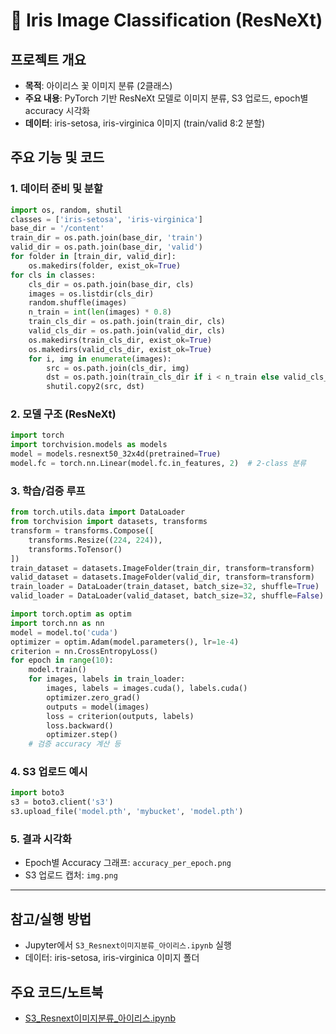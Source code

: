 # 🌸 Iris Image Classification (ResNeXt)

## 프로젝트 개요
- **목적**: 아이리스 꽃 이미지 분류 (2클래스)
- **주요 내용**: PyTorch 기반 ResNeXt 모델로 이미지 분류, S3 업로드, epoch별 accuracy 시각화
- **데이터**: iris-setosa, iris-virginica 이미지 (train/valid 8:2 분할)

## 주요 기능 및 코드

### 1. 데이터 준비 및 분할
```python
import os, random, shutil
classes = ['iris-setosa', 'iris-virginica']
base_dir = '/content'
train_dir = os.path.join(base_dir, 'train')
valid_dir = os.path.join(base_dir, 'valid')
for folder in [train_dir, valid_dir]:
    os.makedirs(folder, exist_ok=True)
for cls in classes:
    cls_dir = os.path.join(base_dir, cls)
    images = os.listdir(cls_dir)
    random.shuffle(images)
    n_train = int(len(images) * 0.8)
    train_cls_dir = os.path.join(train_dir, cls)
    valid_cls_dir = os.path.join(valid_dir, cls)
    os.makedirs(train_cls_dir, exist_ok=True)
    os.makedirs(valid_cls_dir, exist_ok=True)
    for i, img in enumerate(images):
        src = os.path.join(cls_dir, img)
        dst = os.path.join(train_cls_dir if i < n_train else valid_cls_dir, img)
        shutil.copy2(src, dst)
```

### 2. 모델 구조 (ResNeXt)
```python
import torch
import torchvision.models as models
model = models.resnext50_32x4d(pretrained=True)
model.fc = torch.nn.Linear(model.fc.in_features, 2)  # 2-class 분류
```

### 3. 학습/검증 루프
```python
from torch.utils.data import DataLoader
from torchvision import datasets, transforms
transform = transforms.Compose([
    transforms.Resize((224, 224)),
    transforms.ToTensor()
])
train_dataset = datasets.ImageFolder(train_dir, transform=transform)
valid_dataset = datasets.ImageFolder(valid_dir, transform=transform)
train_loader = DataLoader(train_dataset, batch_size=32, shuffle=True)
valid_loader = DataLoader(valid_dataset, batch_size=32, shuffle=False)

import torch.optim as optim
import torch.nn as nn
model = model.to('cuda')
optimizer = optim.Adam(model.parameters(), lr=1e-4)
criterion = nn.CrossEntropyLoss()
for epoch in range(10):
    model.train()
    for images, labels in train_loader:
        images, labels = images.cuda(), labels.cuda()
        optimizer.zero_grad()
        outputs = model(images)
        loss = criterion(outputs, labels)
        loss.backward()
        optimizer.step()
    # 검증 accuracy 계산 등
```

### 4. S3 업로드 예시
```python
import boto3
s3 = boto3.client('s3')
s3.upload_file('model.pth', 'mybucket', 'model.pth')
```

### 5. 결과 시각화
- Epoch별 Accuracy 그래프: `accuracy_per_epoch.png`
- S3 업로드 캡처: `img.png`

---

## 참고/실행 방법
- Jupyter에서 `S3_Resnext이미지분류_아이리스.ipynb` 실행
- 데이터: iris-setosa, iris-virginica 이미지 폴더

## 주요 코드/노트북
- [S3_Resnext이미지분류_아이리스.ipynb](./S3_Resnext이미지분류_아이리스.ipynb)
